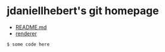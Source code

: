 jdaniellhebert's git homepage
=============================
* [README.md](https://jdaniellhebert.github.io/README.md)
* [renderer](https://jdaniellhebert.github.io/PathTracing-Renderer/ThreeJS_PathTracing_Renderer_CornellBox.html)

```
$ some code here
```
